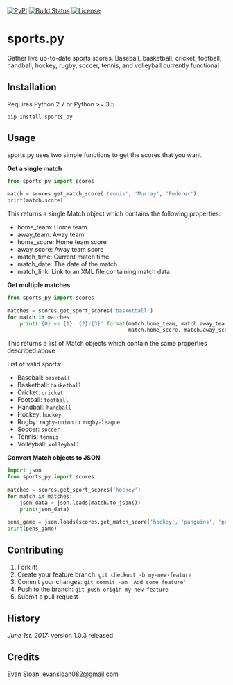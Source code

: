 [![PyPI](https://img.shields.io/pypi/v/sports.py.svg)](https://pypi.python.org/pypi/sports.py/)
[![Build Status](https://travis-ci.org/evansloan082/sports.py.svg?branch=master)](https://travis-ci.org/evansloan082/sports.py)
[![License](https://img.shields.io/github/license/evansloan082/sports.py.svg)](https://github.com/evansloan082/sports.py/blob/master/LICENSE)


# sports.py
Gather live up-to-date sports scores. Baseball, basketball, cricket, football, handball, hockey, rugby, soccer, tennis, and volleyball currently functional

## Installation
Requires Python 2.7 or Python >= 3.5

`pip install sports_py`

## Usage

sports.py uses two simple functions to get the scores that you want.
 
**Get a single match**

```python
from sports_py import scores
 
match = scores.get_match_score('tennis', 'Murray', 'Federer')
print(match.score)
```

This returns a single Match object which contains the following properties:
- home_team: Home team
- away_team: Away team
- home_score: Home team score
- away_score: Away team score
- match_time: Current match time
- match_date: The date of the match
- match_link: Link to an XML file containing match data

**Get multiple matches**
```python
from sports_py import scores
 
matches = scores.get_sport_scores('basketball')
for match in matches:
    print('{0} vs {1}: {2}-{3}'.format(match.home_team, match.away_team,
                                       match.home_score, match.away_score))
```
This returns a list of Match objects which contain the same properties described above

List of valid sports:
- Baseball: `baseball`
- Basketball: `basketball`
- Cricket: `cricket`
- Football: `football`
- Handball: `handball`
- Hockey: `hockey`
- Rugby: `rugby-union` or `rugby-league`
- Soccer: `soccer`
- Tennis: `tennis`
- Volleyball: `volleyball`

**Convert Match objects to JSON**
```python
import json
from sports_py import scores
 
matches = scores.get_sport_scores('hockey')
for match in matches:
    json_data = json.loads(match.to_json())
    print(json_data)
    
pens_game = json.loads(scores.get_match_score('hockey', 'panguins', 'predators').to_json())
print(pens_game)
```


## Contributing
1. Fork it!
2. Create your feature branch: `git checkout -b my-new-feature`
3. Commit your changes: `git commit -am 'Add some feature'`
4. Push to the branch: `git push origin my-new-feature`
5. Submit a pull request

## History
*June 1st, 2017:* version 1.0.3 released

## Credits
Evan Sloan: evansloan082@gmail.com
